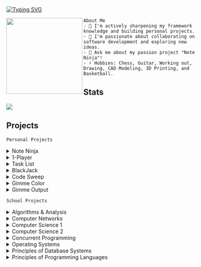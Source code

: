 <div id="Intro" align="left">
    <a href="https://git.io/typing-svg"><img src="https://readme-typing-svg.demolab.com?font=Lato&pause=1000&color=F7F7F7&background=302A2E00&center=false&width=435&lines=Hey+I'm+Chris!;Check+out+some+of+my+projects+below!+" alt="Typing SVG" /></a>
<div id="header" align="left">
        <img align="left" src="https://media.giphy.com/media/bcKmIWkUMCjVm/giphy.gif" width="200" border-radius: "25px"/>
                
    About Me
    - 🔭 I'm actively sharpening my framework knowledge and building personal projects.
    - 👯 I'm passionate about collaborating on software development and exploring new ideas.
    - 💬 Ask me about my passion project "Note Ninja"! 
    - ⚡ Hobbies: Chess, Guitar, Working out, Drawing, CAD Modeling, 3D Printing, and Basketball.
                
 </div> 
</div> 
 


## Stats
<img src= "https://myreadme.vercel.app/api/embed/chrisreylo73?panels=userstatistics,toprepositories,toplanguages,commitgraph" />

## Projects

    Personal Projects 

<!-- 
<details> 
<summary> BlackJack </summary>
<pre>
#   `DESCRIPTION`
#   `DEMO`
#   `TECHNOLOGIES`
#   `LINKS`
</pre>
</details>  
-->











<details> 
<summary> Note Ninja </summary>
<pre>
    <div align="left">
        <img align="left" src="https://github.com/chrisreylo73/chrisreylo73/assets/72224622/cff8465f-2e94-4318-bc70-18ffc3bf56ac" width="50" border-radius: "25px"/>
    </div>
    
#   `DESCRIPTION`
`   Introducing Note Ninja, the ultimate Chrome extension for quick and seamless note-taking.`
`   Easily save important web information to Microsoft Word as you browse.`
#  `FEATURES`
-   `Create Document headers and start taking notes quickly!`
![NND_SETUP](https://github.com/chrisreylo73/chrisreylo73/assets/72224622/a5bc3040-dd05-4d90-95f0-0dc73e360e76)
-   Capture and save images using the built-in Snip Feature, ensuring you never miss important visuals.
![NND_SNIP2](https://github.com/chrisreylo73/chrisreylo73/assets/72224622/333d0c1e-1009-4862-887a-ef13ae1bc578)
- Effortlessly save selected text from any webpage with a simple highlight.
![NND_TEXT4](https://github.com/chrisreylo73/chrisreylo73/assets/72224622/dc3f7de4-6feb-4d94-9c82-0b418ff5022e)
- Export to see your notes captured in a MS WORD document with automatic source mapping.
![NN_FILEDEMO](https://github.com/chrisreylo73/chrisreylo73/assets/72224622/196eae9b-8576-4ba5-988d-b9b5c0b476b4)

# LINKS 
- [Video Demo](https://www.youtube.com/watch?v=Q4hQ7xK-kWw)
- [Avalible on the Chrome Store](https://chrome.google.com/webstore/detail/note-ninja/nldmjficnkjkmlekekkaehkhgpkoakdh)

</pre>
</details> 











<details> 
<summary> 1-Player </summary>
<pre>
    
#   `DESCRIPTION`
`   This Spotify and YouTube Combined Music App is a powerful music application`
`   that fetches playlists automatically from specified Spotify and YouTube accounts.`
`   It offers music playback features for both platforms,providing users with a seamless`
`   and integrated music listening experience in a single package.`

#   `DEMO`

### SPOTIFY

![ONEPLAYERDEMO_L](https://github.com/chrisreylo73/chrisreylo73/assets/72224622/0b0e661d-a57c-4eeb-9d1a-8839e1258ce4)

### YOUTUBE

![ONEPLAYERDEMO_Y](https://github.com/chrisreylo73/chrisreylo73/assets/72224622/cff67f78-b922-4c54-b801-c5988362bdc2)

#   `LINKS`
- [Link to Repository](https://github.com/chrisreylo73/ONE-PLAYER)

</pre>
</details> 











<details>
<summary> Task List </summary>
<pre>
    
#   `DESCRIPTION`
`   Full-Stack web app that allows you to perform CRUD operations to keep track of your daily tasks.`
#   `DEMO`
![TASK LIST DEMO](https://github.com/chrisreylo73/chrisreylo73/assets/72224622/ba4e7e7f-67ed-4497-8ce0-b3d0594d9445)
#    `LINKS`
- [Link to Repository](https://github.com/chrisreylo73/TaskList)

</pre>
</details>











<details> 
<summary> BlackJack </summary>
<pre>

#   `DESCRIPTION`
`   Simple blackjack game in Java with unit testing`

#   `DEMO`
![BLACKJACK_DEMO](https://github.com/chrisreylo73/chrisreylo73/assets/72224622/41660bea-a381-4c24-a796-ee6361b8523a)

#   `TECHNOLOGIES`
- Java
- Maven (Build Tool)
- Swing (GUI)
- Junit (tests)

#   `LINKS`
- [Link to Repository](https://github.com/chrisreylo73/Black-Jack)

</pre>
</details> 










<details>
<summary> Code Sweep </summary>
    
![CSLOGO](https://github.com/chrisreylo73/chrisreylo73/assets/72224622/8711cb5a-9cfd-49c4-856b-ca3feb28fcdd)
### Description
- VS-Code extension that allows users to quickly DELETE comments,  empty lines,  print statements,  and console logs of a selected area or entire file.
- [Link to Repository](https://github.com/chrisreylo73/Code-Sweep-VSC-EXT)
</details>

<details>
<summary> Gimme Color </summary>

![Untitled-removebg-preview](https://github.com/chrisreylo73/chrisreylo73/assets/72224622/4135591e-9282-48b9-82ec-a4ec8e595dba)

### Description
- Chrome extension that allows users to quickly extract and copy hex color values from any webpage.
- [Link to Repository](https://github.com/chrisreylo73/Gimme-Color)
</details>











<details>
<summary> Gimme Output </summary>
    
![GOLOGO](https://github.com/chrisreylo73/chrisreylo73/assets/72224622/5f79ae13-f01a-40d2-82d0-94fd2153dffa)

    
### Description
- VS-Code extension that allows users to quickly wrap variables in print statements.
- [Link to Repository](https://github.com/chrisreylo73/Gimme-Output-VSC-EXT)
</details>











    School Projects 

<details>
<summary> Algorithms & Analysis </summary>

 1. [Bubble, Merge, Quick and Radix Sort](https://github.com/chrisreylo73/School-Projects/tree/main/Algorithms%20and%20Analysis/Bubble%2C%20Merge%2C%20Quick%2C%20and%20Radix%20Sort)
 2. [Floyd's and Dijkstra's](https://github.com/chrisreylo73/School-Projects/tree/main/Algorithms%20and%20Analysis/Floyds%20%26%20Dijkstras)
 3. [Floyd's in Java](https://github.com/chrisreylo73/School-Projects/tree/main/Algorithms%20and%20Analysis/Floyds%20in%20Java)
 4. [Linear and Binary Search](https://github.com/chrisreylo73/School-Projects/tree/main/Algorithms%20and%20Analysis/Linear%20%26%20Binary%20Search)
 5. [Prim's and Kruskal's](https://github.com/chrisreylo73/School-Projects/tree/main/Algorithms%20and%20Analysis/Prims%20%26%20Kruskals)
</details>
<details>
<summary> Computer Networks </summary>

   1. [Router Algorithm](https://github.com/chrisreylo73/School-Projects/tree/main/Computer%20Networks/Router%20Algorithim) 
   2. [TCP](https://github.com/chrisreylo73/School-Projects/tree/main/Computer%20Networks/TCP)
   3. [UDP](https://github.com/chrisreylo73/School-Projects/tree/main/Computer%20Networks/UDP)
</details>
<details>
<summary> Computer Science 1 </summary>

   1. [Courses](https://github.com/chrisreylo73/School-Projects/tree/main/Computer%20Science%201/Courses) 
   2. [CS1Calculator](https://github.com/chrisreylo73/School-Projects/blob/main/Computer%20Science%201/CS1Calculator.java)
   3. [Files](https://github.com/chrisreylo73/School-Projects/blob/main/Computer%20Science%201/Files.java)
   4. [GroceryBill](https://github.com/chrisreylo73/School-Projects/blob/main/Computer%20Science%201/GroceryBill.java)
   5. [initials](https://github.com/chrisreylo73/School-Projects/blob/main/Computer%20Science%201/Initials.java) 
   6. [Numbers](https://github.com/chrisreylo73/School-Projects/blob/main/Computer%20Science%201/Numbers.java)
   7. [Pace](https://github.com/chrisreylo73/School-Projects/blob/main/Computer%20Science%201/Pace.java)
   8. [Quizzes](https://github.com/chrisreylo73/School-Projects/blob/main/Computer%20Science%201/Quizzes.java)
</details>   
<details>
<summary> Computer Science 2 </summary>

 __Activities__

   1. [B Sheep](https://github.com/chrisreylo73/School-Projects/tree/main/Computer%20Science%202/Activities/B%20Sheep)
   2. [Balanced Parentheses](https://github.com/chrisreylo73/School-Projects/tree/main/Computer%20Science%202/Activities/Balanced%20Parentheses/src)
   1. [Binary Search](https://github.com/chrisreylo73/School-Projects/tree/main/Computer%20Science%202/Activities/Binary%20Search/src)
   2. [Binary Tree](https://github.com/chrisreylo73/School-Projects/tree/main/Computer%20Science%202/Activities/Binary%20Tree/src)
   3. [Car Wash](https://github.com/chrisreylo73/School-Projects/tree/main/Computer%20Science%202/Activities/Car%20Wash)
   4. [Class Design](https://github.com/chrisreylo73/School-Projects/tree/main/Computer%20Science%202/Activities/Class%20Design/src)
   5. [codec](https://github.com/chrisreylo73/School-Projects/tree/main/Computer%20Science%202/Activities/codec)
   6. [Collections](https://github.com/chrisreylo73/School-Projects/tree/main/Computer%20Science%202/Activities/Collections)
   7. [Decision Trees](https://github.com/chrisreylo73/School-Projects/tree/main/Computer%20Science%202/Activities/Decision%20Trees)
   8. [Dynamic Stack](https://github.com/chrisreylo73/School-Projects/tree/main/Computer%20Science%202/Activities/Dynamic%20Stack/src)
   9. [Expression Trees](https://github.com/chrisreylo73/School-Projects/tree/main/Computer%20Science%202/Activities/Expression%20Trees/src)
   10. [Fraction](https://github.com/chrisreylo73/School-Projects/tree/main/Computer%20Science%202/Activities/Fraction/src)
   11. [Hashtable](https://github.com/chrisreylo73/School-Projects/tree/main/Computer%20Science%202/Activities/Hashtable)
   12. [Insertion Sort](https://github.com/chrisreylo73/School-Projects/tree/main/Computer%20Science%202/Activities/Insertion%20Sort/src)
   13. [Linear Search](https://github.com/chrisreylo73/School-Projects/tree/main/Computer%20Science%202/Activities/Linear%20Search/src)
   14. [Linkedlist](https://github.com/chrisreylo73/School-Projects/tree/main/Computer%20Science%202/Activities/Linkedlist/src)
   15. [Linkedlist Genetics](https://github.com/chrisreylo73/School-Projects/tree/main/Computer%20Science%202/Activities/Linkedlist%20Generics/src)
   16. [Merge Sort](https://github.com/chrisreylo73/School-Projects/tree/main/Computer%20Science%202/Activities/Merge%20Sort/src)
   17. [Queues](https://github.com/chrisreylo73/School-Projects/tree/main/Computer%20Science%202/Activities/Queues/src)
   18. [Selection Sort](https://github.com/chrisreylo73/School-Projects/tree/main/Computer%20Science%202/Activities/Selection%20Sort/src)
   19. [Sorting Objects](https://github.com/chrisreylo73/School-Projects/tree/main/Computer%20Science%202/Activities/Sorting%20Objects)
   20. [Stacks Hierarchy](https://github.com/chrisreylo73/School-Projects/tree/main/Computer%20Science%202/Activities/Stacks%20Hierarchy/src)
   21. [Static Stack](https://github.com/chrisreylo73/School-Projects/tree/main/Computer%20Science%202/Activities/Static%20Stack/src)
   22. [Tree Traversal](https://github.com/chrisreylo73/School-Projects/tree/main/Computer%20Science%202/Activities/Tree%20Traversals/src)
   23. [Vegetables](https://github.com/chrisreylo73/School-Projects/tree/main/Computer%20Science%202/Activities/Vegetables/src)
      
  __Homework__ 
      
   1. [Adaqueue](https://github.com/chrisreylo73/School-Projects/tree/main/Computer%20Science%202/Homework/Adaqueue/src)
   2. [Arithmetic Expressions](https://github.com/chrisreylo73/School-Projects/tree/main/Computer%20Science%202/Homework/Arithmetic%20Expressions/src)
   3. [Dice](https://github.com/chrisreylo73/School-Projects/tree/main/Computer%20Science%202/Homework/Dice/src)
   4. [Hashtable](https://github.com/chrisreylo73/School-Projects/tree/main/Computer%20Science%202/Homework/Hashtable)
   5. [Monty Hall](https://github.com/chrisreylo73/School-Projects/tree/main/Computer%20Science%202/Homework/Monty%20Hall/src)
   6. [Patience Sort](https://github.com/chrisreylo73/School-Projects/tree/main/Computer%20Science%202/Homework/Patience%20Sort/src)
   7. [Planet Quest](https://github.com/chrisreylo73/School-Projects/tree/main/Computer%20Science%202/Homework/Planet%20Quest)
   8. [Priority Queue](https://github.com/chrisreylo73/School-Projects/tree/main/Computer%20Science%202/Homework/Priority%20Queue/src)
   9. [Tree Balance](https://github.com/chrisreylo73/School-Projects/tree/main/Computer%20Science%202/Homework/Tree%20Balance/src)
   10. [Tree Map](https://github.com/chrisreylo73/School-Projects/tree/main/Computer%20Science%202/Homework/Tree%20Map)

  __Projects__ 

   1. [Chemistry Fun](https://github.com/chrisreylo73/School-Projects/tree/main/Computer%20Science%202/Project%201-%20Chemistry%20Fun/src)
   2. [Versioning System](https://github.com/chrisreylo73/School-Projects/tree/main/Computer%20Science%202/Project%202-%20Versioning%20System)
   3. [Game Leaderboards](https://github.com/chrisreylo73/School-Projects/tree/main/Computer%20Science%202/Project%203-Game%20Leaderboards)
</details>
<details>
<summary> Concurrent Programming </summary>

   1. [MultiThreaded Java Server](https://github.com/chrisreylo73/School-Projects/tree/main/Concurrent_Programming/Multithreaded%20Java%20Server)
   2. [Multi-Threaded Scala Server](https://github.com/chrisreylo73/School-Projects/tree/main/Concurrent_Programming/Multithreaded%20Scala%20Server)
   3. [Single-Threaded Java Server](https://github.com/chrisreylo73/School-Projects/tree/main/Concurrent_Programming/Single%20Threaded%20Java%20Server)
</details>
<details>
<summary> Operating Systems </summary>

   1. [Sudoku Solver](https://github.com/chrisreylo73/School-Projects/tree/main/Operating%20Systems)
</details>
<details>
<summary> Principles of Database Systems </summary>

  __Assignments__
    
   1. [Astronauts](https://github.com/chrisreylo73/School-Projects/tree/main/Principles%20of%20Database%20Systems/Astronauts)
   2. [CMS](https://github.com/chrisreylo73/School-Projects/tree/main/Principles%20of%20Database%20Systems/Cms)
   3. [Companies](https://github.com/chrisreylo73/School-Projects/tree/main/Principles%20of%20Database%20Systems/Companies)
   4. [Courses](https://github.com/chrisreylo73/School-Projects/tree/main/Principles%20of%20Database%20Systems/Courses)
   5. [Employees](https://github.com/chrisreylo73/School-Projects/tree/main/Principles%20of%20Database%20Systems/Employees)
   6. [Occupations](https://github.com/chrisreylo73/School-Projects/tree/main/Principles%20of%20Database%20Systems/Occupations)
   7. [Realestate](https://github.com/chrisreylo73/School-Projects/tree/main/Principles%20of%20Database%20Systems/Realestate)
   8. [Sample](https://github.com/chrisreylo73/School-Projects/tree/main/Principles%20of%20Database%20Systems/Sample)
   9. [Students](https://github.com/chrisreylo73/School-Projects/tree/main/Principles%20of%20Database%20Systems/Students)
   10. [Wines](https://github.com/chrisreylo73/School-Projects/tree/main/Principles%20of%20Database%20Systems/Wines)
 
 __Projects__
   1. [Project 1](https://github.com/chrisreylo73/DBprojects/tree/master/Project%201)
   2. [Project 2](https://github.com/chrisreylo73/DBprojects/tree/master/Project%202)
   3. [Project 3](https://github.com/chrisreylo73/DBprojects/tree/master/Project%203)
</details>
<details>
<summary> Principles of Programming Languages </summary>

   1. [Lisp Truth Table Practice](https://github.com/chrisreylo73/School-Projects/tree/main/Principles%20of%20Programming%20Languages/LISP%20Truth%20Table%20Practice)
   2. [Python Syntax Analyzer](https://github.com/chrisreylo73/School-Projects/tree/main/Principles%20of%20Programming%20Languages/Python%20Syntax%20Analyzer)


</details>


<!-- ## Tools

<img src="https://github.com/devicons/devicon/blob/master/icons/java/java-original-wordmark.svg" title="Java" alt="Java" width="40" height="40"/>&nbsp;
<img src="https://github.com/devicons/devicon/blob/master/icons/javascript/javascript-original.svg" title="javaScript" alt="JS" width="40" height="40"/>&nbsp;
<img src="https://github.com/devicons/devicon/blob/master/icons/react/react-original.svg" title="javaScript" alt="JS" width="40" height="40"/>&nbsp;
<img src="https://github.com/devicons/devicon/blob/master/icons/python/python-original-wordmark.svg" title="Python" alt="Python" width="40" height="40"/>&nbsp;
<img src="https://github.com/devicons/devicon/blob/master/icons/postgresql/postgresql-original.svg" title="Postgres" alt="postgres" width="40" height="40"/>&nbsp;
<img src="https://github.com/devicons/devicon/blob/master/icons/kotlin/kotlin-original.svg" title="Kotlin" alt="Kotlin" width="40" height="40"/>&nbsp;
<img src="https://github.com/devicons/devicon/blob/master/icons/mongodb/mongodb-plain-wordmark.svg" title="MongoDB" alt="MongoDB" width="40" height="40"/>&nbsp;
<img src="https://github.com/devicons/devicon/blob/master/icons/mysql/mysql-original-wordmark.svg" title="MySQL"  alt="MySQL" width="40" height="40"/>&nbsp;
<img src="https://github.com/devicons/devicon/blob/master/icons/scala/scala-original.svg" title="Scala" alt="Scala" width="40" height="40"/>&nbsp;
<img src="https://github.com/devicons/devicon/blob/master/icons/git/git-original-wordmark.svg" title="Git" alt="Git" width="40" height="40"/>&nbsp;
<img src="https://github.com/devicons/devicon/blob/master/icons/vscode/vscode-original-wordmark.svg" title="VSCode" alt="VSCode" width="40" height="40"/>&nbsp;
<img src="https://github.com/devicons/devicon/blob/master/icons/bash/bash-original.svg" title="Bash" alt="Bash" width="40" height="40"/>&nbsp;

<!-- ![Javascript](https://img.shields.io/badge/Javascript-F0DB4F?style=for-the-badge&labelColor=black&logo=javascript&logoColor=F0DB4F)
![React](https://img.shields.io/badge/-React-61DBFB?style=for-the-badge&labelColor=black&logo=react&logoColor=61DBFB)
![Nodejs](https://img.shields.io/badge/Nodejs-3C873A?style=for-the-badge&labelColor=black&logo=node.js&logoColor=3C873A)
![MongoDB](https://img.shields.io/badge/MongoDB-4EA94B?style=for-the-badge&logo=mongodb&logoColor=white)
![HTML](https://img.shields.io/badge/HTML5-E34F26?style=for-the-badge&logo=html5&logoColor=white)
![CSS3](https://img.shields.io/badge/CSS3-1572B6?style=for-the-badge&logo=css3&logoColor=white)
![Tailwind](https://img.shields.io/badge/Tailwind_CSS-092749?style=for-the-badge&logo=tailwindcss&logoColor=06B6D4&labelColor=000000)
![Markdown](https://img.shields.io/badge/Markdown-000000?style=for-the-badge&logo=markdown&logoColor=white)
![VSCode](https://img.shields.io/badge/Visual_Studio-0078d7?style=for-the-badge&logo=visual%20studio&logoColor=white)
![Git](https://img.shields.io/badge/Git-F05032?style=for-the-badge&logo=git&logoColor=white) -->







<!--
**chrisreylo73/chrisreylo73** is a ✨ _special_ ✨ repository because its `README.md` (this file) appears on your GitHub profile.

Here are some ideas to get you started:

- 🔭 I’m currently working on sharpening my software development skills to better facilitate my growth as a developer.
- 🌱 I’m currently learning algorithims and data structures
- 👯 I’m looking to collaborate on anything and everything regarding software development. 
- 💬 Ask me about ...
- 📫 How to reach me: 
- ⚡ Fun fact: I am a big hobbiest so 
-->
